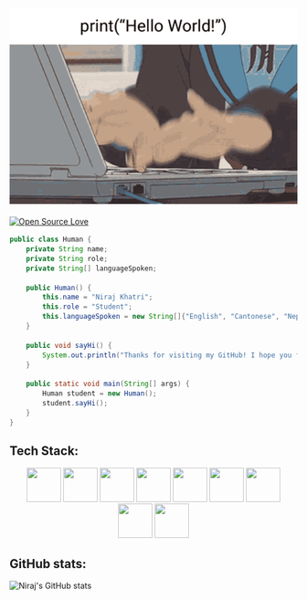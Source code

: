 ## ![grab-landing-page](assets/HelloWorld.gif)

[![Open Source Love](https://badges.frapsoft.com/os/v1/open-source.svg?v=102)](https://github.com/ellerbrock/open-source-badge/)

```java
public class Human {
    private String name;
    private String role;
    private String[] languageSpoken;

    public Human() {
        this.name = "Niraj Khatri";
        this.role = "Student";
        this.languageSpoken = new String[]{"English", "Cantonese", "Nepali"};
    }

    public void sayHi() {
        System.out.println("Thanks for visiting my GitHub! I hope you find my projects interesting.");
    }

    public static void main(String[] args) {
        Human student = new Human();
        student.sayHi();
    }
}
```

## Tech Stack:

<p align="center">
    <img src="https://cdn.jsdelivr.net/gh/devicons/devicon/icons/python/python-original-wordmark.svg" height="60" width="60"/>
    <img src='https://cdn.jsdelivr.net/gh/devicons/devicon/icons/c/c-original.svg' height="60" width="60"/>
    <img src="https://cdn.jsdelivr.net/gh/devicons/devicon/icons/java/java-original-wordmark.svg" height="60" width="60"/>
    <img src="https://cdn.jsdelivr.net/gh/devicons/devicon/icons/git/git-plain-wordmark.svg" height="60" width="60"/>
    <img src="https://cdn.jsdelivr.net/gh/devicons/devicon/icons/html5/html5-original-wordmark.svg" height="60" width="60"/>
    <img src="https://cdn.jsdelivr.net/gh/devicons/devicon/icons/css3/css3-original-wordmark.svg" height="60" width="60"/>
    <!-- <img src="https://cdn.jsdelivr.net/gh/devicons/devicon/icons/bootstrap/bootstrap-original-wordmark.svg" height="60" width="60"/> -->
    <!-- <img src="https://cdn.jsdelivr.net/gh/devicons/devicon/icons/amazonwebservices/amazonwebservices-plain-wordmark.svg" height="60" width="60"/> -->
    <!-- <img src="https://cdn.jsdelivr.net/gh/devicons/devicon/icons/androidstudio/androidstudio-original.svg" height="60" width="60"/> -->
    <!-- <img src="https://cdn.jsdelivr.net/gh/devicons/devicon/icons/pandas/pandas-original-wordmark.svg" height="60" width="60"/> -->
    <!--img src="https://cdn.jsdelivr.net/gh/devicons/devicon/icons/flask/flask-original-wordmark.svg" height="60" width="60"/> -->
    <img src="https://cdn.jsdelivr.net/gh/devicons/devicon@latest/icons/neovim/neovim-original-wordmark.svg" height="60" width="60"/>      
    <img src="https://cdn.jsdelivr.net/gh/devicons/devicon@latest/icons/p5js/p5js-original.svg" height="60" width="60"/>
    <img src="https://cdn.jsdelivr.net/gh/devicons/devicon/icons/markdown/markdown-original.svg" height="60" width="60"/>
    <!-- <img src="https://cdn.jsdelivr.net/gh/devicons/devicon/icons/bash/bash-plain.svg" height="60" width="60"/> -->
</p>

## GitHub stats:

![Niraj's GitHub stats](https://github-readme-stats.vercel.app/api?username=nirajktr&show_icons=true&theme=dark)


